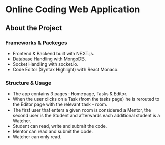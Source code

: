 # Online Coding Web Application
## About the Project
### Frameworks & Packeges
- Frontend & Backend built with NEXT.js.
- Database Handling with MongoDB.
- Socket Handling with socket.io.
- Code Editor (Syntax Highlight) with React Monaco.


### Structure & Usage
- The app contains 3 pages : Homepage, Tasks & Editor.
- When the user clicks on a Task (from the tasks page) he is rerouted to the Editor page with the relevant task - room.
- The first user that enters a given room is considered a Mentor, the second user is the Student and afterwards each additional student is a Watcher.
- Student can read, write and submit the code.
- Mentor can read and submit the code.
- Watcher can only read.
